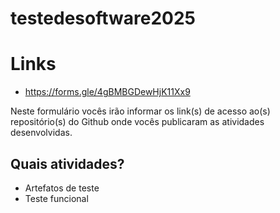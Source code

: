 # testedesoftware2025


# Links

- https://forms.gle/4gBMBGDewHjK11Xx9

Neste formulário vocês irão informar os link(s) de acesso ao(s) repositório(s) do Github onde vocês publicaram as atividades desenvolvidas.

## Quais atividades?

- Artefatos de teste
- Teste funcional
